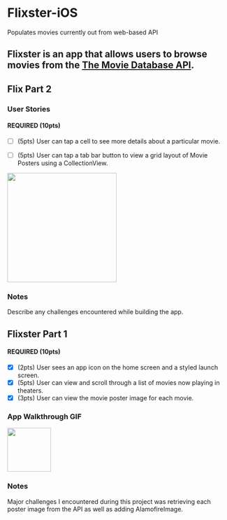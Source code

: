 # Flixster-iOS
Populates movies currently out from web-based API

Flixster is an app that allows users to browse movies from the [The Movie Database API](http://docs.themoviedb.apiary.io/#).
---

## Flix Part 2

### User Stories

#### REQUIRED (10pts)
- [ ] (5pts) User can tap a cell to see more details about a particular movie.
- [ ] (5pts) User can tap a tab bar button to view a grid layout of Movie Posters using a CollectionView.



<img src="file:///Users/ashleyacevedo/Desktop/flixsterp2detailspage.gif" width=250><br>

### Notes
Describe any challenges encountered while building the app.

## Flixster Part 1

#### REQUIRED (10pts)
- [x] (2pts) User sees an app icon on the home screen and a styled launch screen.
- [x] (5pts) User can view and scroll through a list of movies now playing in theaters.
- [x] (3pts) User can view the movie poster image for each movie.

### App Walkthrough GIF

<img src="https://user-images.githubusercontent.com/40500769/190826670-7057d24f-ba8f-428e-8e07-b98c9f4d3f0e.gif" width=100/>

### Notes
Major challenges I encountered during this project was retrieving each poster image from the API as well as adding AlamofireImage.
